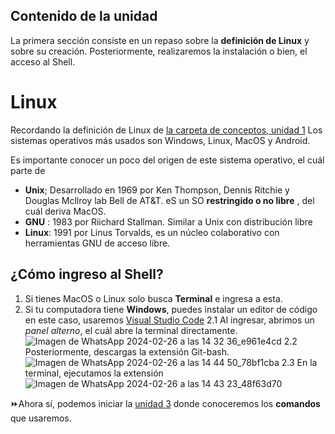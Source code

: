 ## Contenido de la unidad
La primera sección consiste en un repaso sobre la **definición de Linux** y sobre su creación.
Posteriormente, realizaremos la instalación o bien, el acceso al Shell.

# Linux
Recordando la definición de Linux de [la carpeta de conceptos, unidad 1](https://github.com/landalab0/IntroduccionBioinformaticaLinux/blob/main/Unidad1_conceptos.md)
 Los sistemas operativos más usados son Windows, Linux, MacOS y Android.
 
 Es importante conocer un poco del origen de este sistema operativo, el cuál parte de 
 * **Unix**; Desarrollado en 1969 por Ken Thompson, Dennis Ritchie y Douglas Mcllroy lab Bell de AT&T. eS un SO **restringido o no libre** , del cuál deriva MacOS.
 * **GNU** : 1983 por Riichard Stallman. Similar a Unix con distribución libre
 * **Linux**: 1991 por Linus Torvalds, es un núcleo colaborativo con herramientas GNU de acceso libre.

## ¿Cómo ingreso al Shell?
1. Si tienes MacOS o Linux solo busca **Terminal** e ingresa a esta.
2. Si tu computadora tiene **Windows**, puedes instalar un editor de código en este caso, usaremos [Visual Studio Code](https://code.visualstudio.com/) 
2.1 Al ingresar, abrimos un *panel alterno*, el cuál abre la terminal directamente.![Imagen de WhatsApp 2024-02-26 a las 14 32 36_e961e4cd](https://github.com/landalab0/IntroduccionBioinformaticaLinux/assets/160525027/4819e4ed-20de-45e4-8ad0-d50797d6fb6e)
2.2 Posteriormente, descargas la extensión  Git-bash.![Imagen de WhatsApp 2024-02-26 a las 14 44 50_78bf1cba](https://github.com/landalab0/IntroduccionBioinformaticaLinux/assets/160525027/bfd876d0-b945-4217-87c6-0e7ff2e89aaf)
2.3 En la terminal, ejecutamos la extensión ![Imagen de WhatsApp 2024-02-26 a las 14 43 23_48f63d70](https://github.com/landalab0/IntroduccionBioinformaticaLinux/assets/160525027/c821c8d2-e2fb-44fa-823e-bc483866367b)


⏩Ahora sí, podemos iniciar la [unidad 3](https://github.com/landalab0/IntroduccionBioinformaticaLinux/blob/bca22c1c83e52de4a7252c1a9f8a99e59d05b20a/Unidad3_Comandos.md) donde conoceremos los **comandos** que usaremos.


 

